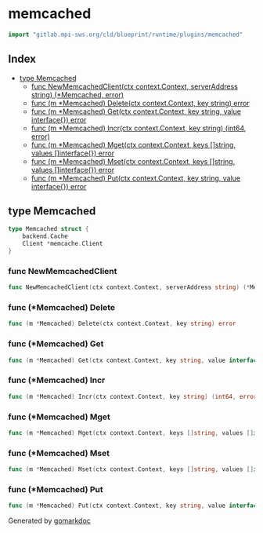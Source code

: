 <!-- Code generated by gomarkdoc. DO NOT EDIT -->

# memcached

```go
import "gitlab.mpi-sws.org/cld/blueprint/runtime/plugins/memcached"
```

## Index

- [type Memcached](<#Memcached>)
  - [func NewMemcachedClient\(ctx context.Context, serverAddress string\) \(\*Memcached, error\)](<#NewMemcachedClient>)
  - [func \(m \*Memcached\) Delete\(ctx context.Context, key string\) error](<#Memcached.Delete>)
  - [func \(m \*Memcached\) Get\(ctx context.Context, key string, value interface\{\}\) error](<#Memcached.Get>)
  - [func \(m \*Memcached\) Incr\(ctx context.Context, key string\) \(int64, error\)](<#Memcached.Incr>)
  - [func \(m \*Memcached\) Mget\(ctx context.Context, keys \[\]string, values \[\]interface\{\}\) error](<#Memcached.Mget>)
  - [func \(m \*Memcached\) Mset\(ctx context.Context, keys \[\]string, values \[\]interface\{\}\) error](<#Memcached.Mset>)
  - [func \(m \*Memcached\) Put\(ctx context.Context, key string, value interface\{\}\) error](<#Memcached.Put>)


<a name="Memcached"></a>
## type Memcached



```go
type Memcached struct {
    backend.Cache
    Client *memcache.Client
}
```

<a name="NewMemcachedClient"></a>
### func NewMemcachedClient

```go
func NewMemcachedClient(ctx context.Context, serverAddress string) (*Memcached, error)
```



<a name="Memcached.Delete"></a>
### func \(\*Memcached\) Delete

```go
func (m *Memcached) Delete(ctx context.Context, key string) error
```



<a name="Memcached.Get"></a>
### func \(\*Memcached\) Get

```go
func (m *Memcached) Get(ctx context.Context, key string, value interface{}) error
```



<a name="Memcached.Incr"></a>
### func \(\*Memcached\) Incr

```go
func (m *Memcached) Incr(ctx context.Context, key string) (int64, error)
```



<a name="Memcached.Mget"></a>
### func \(\*Memcached\) Mget

```go
func (m *Memcached) Mget(ctx context.Context, keys []string, values []interface{}) error
```



<a name="Memcached.Mset"></a>
### func \(\*Memcached\) Mset

```go
func (m *Memcached) Mset(ctx context.Context, keys []string, values []interface{}) error
```



<a name="Memcached.Put"></a>
### func \(\*Memcached\) Put

```go
func (m *Memcached) Put(ctx context.Context, key string, value interface{}) error
```



Generated by [gomarkdoc](<https://github.com/princjef/gomarkdoc>)
